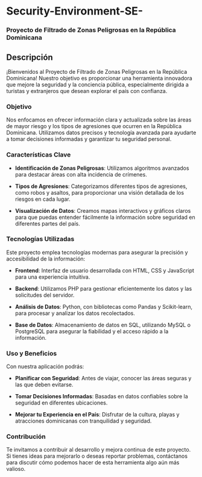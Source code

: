 # Security-Environment-SE-

### Proyecto de Filtrado de Zonas Peligrosas en la República Dominicana

## Descripción

¡Bienvenidos al Proyecto de Filtrado de Zonas Peligrosas en la República Dominicana! Nuestro objetivo es proporcionar una herramienta innovadora que mejore la seguridad y la conciencia pública, especialmente dirigida a turistas y extranjeros que desean explorar el país con confianza.

### Objetivo

Nos enfocamos en ofrecer información clara y actualizada sobre las áreas de mayor riesgo y los tipos de agresiones que ocurren en la República Dominicana. Utilizamos datos precisos y tecnología avanzada para ayudarte a tomar decisiones informadas y garantizar tu seguridad personal.

### Características Clave

- **Identificación de Zonas Peligrosas**: Utilizamos algoritmos avanzados para destacar áreas con alta incidencia de crímenes.
  
- **Tipos de Agresiones**: Categorizamos diferentes tipos de agresiones, como robos y asaltos, para proporcionar una visión detallada de los riesgos en cada lugar.
  
- **Visualización de Datos**: Creamos mapas interactivos y gráficos claros para que puedas entender fácilmente la información sobre seguridad en diferentes partes del país.

### Tecnologías Utilizadas

Este proyecto emplea tecnologías modernas para asegurar la precisión y accesibilidad de la información:

- **Frontend**: Interfaz de usuario desarrollada con HTML, CSS y JavaScript para una experiencia intuitiva.
  
- **Backend**: Utilizamos PHP para gestionar eficientemente los datos y las solicitudes del servidor.
  
- **Análisis de Datos**: Python, con bibliotecas como Pandas y Scikit-learn, para procesar y analizar los datos recolectados.
  
- **Base de Datos**: Almacenamiento de datos en SQL, utilizando MySQL o PostgreSQL para asegurar la fiabilidad y el acceso rápido a la información.

### Uso y Beneficios

Con nuestra aplicación podrás:

- **Planificar con Seguridad**: Antes de viajar, conocer las áreas seguras y las que deben evitarse.
  
- **Tomar Decisiones Informadas**: Basadas en datos confiables sobre la seguridad en diferentes ubicaciones.
  
- **Mejorar tu Experiencia en el País**: Disfrutar de la cultura, playas y atracciones dominicanas con tranquilidad y seguridad.

### Contribución

Te invitamos a contribuir al desarrollo y mejora continua de este proyecto. Si tienes ideas para mejorarlo o deseas reportar problemas, contáctanos para discutir cómo podemos hacer de esta herramienta algo aún más valioso.

